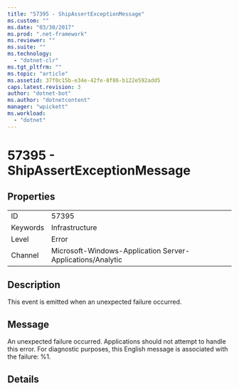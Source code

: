 ```yaml
---
title: "57395 - ShipAssertExceptionMessage"
ms.custom: ""
ms.date: "03/30/2017"
ms.prod: ".net-framework"
ms.reviewer: ""
ms.suite: ""
ms.technology: 
  - "dotnet-clr"
ms.tgt_pltfrm: ""
ms.topic: "article"
ms.assetid: 37f0c15b-e34e-42fe-8f86-b122e592add5
caps.latest.revision: 3
author: "dotnet-bot"
ms.author: "dotnetcontent"
manager: "wpickett"
ms.workload: 
  - "dotnet"
---
```

# 57395 - ShipAssertExceptionMessage
## Properties  
  
|||  
|-|-|  
|ID|57395|  
|Keywords|Infrastructure|  
|Level|Error|  
|Channel|Microsoft-Windows-Application Server-Applications/Analytic|  
  
## Description  
 This event is emitted when an unexpected failure occurred.  
  
## Message  
 An unexpected failure occurred. Applications should not attempt to handle this error. For diagnostic purposes, this English message is associated with the failure: %1.  
  
## Details

